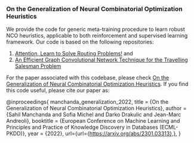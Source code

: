 ### On the Generalization of Neural Combinatorial Optimization Heuristics

We provide the code for generic meta-training procedure to learn robust NCO heuristics, applicable to both reinforcement and supervised learning framework. 
Our code is based on the following repositories:
1. [Attention, Learn to Solve Routing Problems!](https://github.com/wouterkool/attention-learn-to-route) and
2. [An Efficient Graph Convolutional Network Technique for the Travelling Salesman Problem](https://github.com/chaitjo/graph-convnet-tsp)
   
For the paper associated with this codebase, please check [On the Generalization of Neural Combinatorial Optimization Heuristics](https://arxiv.org/pdf/2206.00787). If you find this code useful, please cite our paper as:

@inproceedings{
  manchanda_generalization_2022,
  title = {On the Generalization of Neural Combinatorial Optimization Heuristics},
  author = {Sahil Manchanda and Sofia Michel and Darko Drakulic and Jean-Marc Andreoli},
  booktitle = {European Conference on Machine Learning and Principles and Practice of Knowledge Discovery in Databases (ECML-PKDD)},
  year = {2022},
  url={url={https://arxiv.org/abs/2301.03313},},
}
